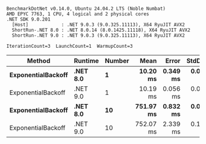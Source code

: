 ```

BenchmarkDotNet v0.14.0, Ubuntu 24.04.2 LTS (Noble Numbat)
AMD EPYC 7763, 1 CPU, 4 logical and 2 physical cores
.NET SDK 9.0.201
  [Host]            : .NET 9.0.3 (9.0.325.11113), X64 RyuJIT AVX2
  ShortRun-.NET 8.0 : .NET 8.0.14 (8.0.1425.11118), X64 RyuJIT AVX2
  ShortRun-.NET 9.0 : .NET 9.0.3 (9.0.325.11113), X64 RyuJIT AVX2

IterationCount=3  LaunchCount=1  WarmupCount=3  

```
| Method             | Runtime  | Number | Mean      | Error    | StdDev   | Min       | Max       | Allocated |
|------------------- |--------- |------- |----------:|---------:|---------:|----------:|----------:|----------:|
| **ExponentialBackoff** | **.NET 8.0** | **1**      |  **10.20 ms** | **0.349 ms** | **0.019 ms** |  **10.19 ms** |  **10.22 ms** |     **534 B** |
| ExponentialBackoff | .NET 9.0 | 1      |  10.19 ms | 0.056 ms | 0.003 ms |  10.18 ms |  10.19 ms |     520 B |
| **ExponentialBackoff** | **.NET 8.0** | **10**     | **751.97 ms** | **0.832 ms** | **0.046 ms** | **751.92 ms** | **752.02 ms** |    **4120 B** |
| ExponentialBackoff | .NET 9.0 | 10     | 752.07 ms | 2.339 ms | 0.128 ms | 751.94 ms | 752.20 ms |    3832 B |
